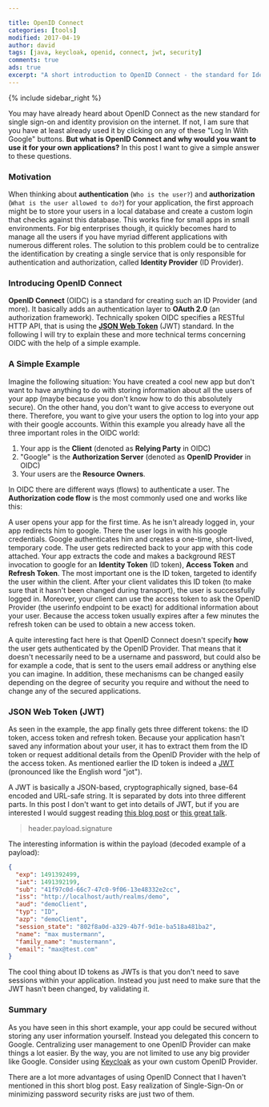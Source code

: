 ```yaml
---

title: OpenID Connect
categories: [tools]
modified: 2017-04-19
author: david
tags: [java, keycloak, openid, connect, jwt, security]
comments: true
ads: true
excerpt: "A short introduction to OpenID Connect - the standard for Identity Management and Single-Sign-On."
---
```


{% include sidebar_right %}

You may have already heard about OpenID Connect as the new standard for single sign-on and identity provision on the internet. If not, I am sure that you have at least already used it by clicking on any of these "Log In With Google" buttons. **But what is OpenID Connect and why would you want to use it for your own applications?** In this post I want to give a simple answer to these questions.

### Motivation

When thinking about **authentication** (`Who is the user?`) and **authorization** (`What is the user allowed to do?`) for your application, the first approach might be to store your users in a local database and create a custom login that checks against this database. This works fine for small apps in small environments. For big enterprises though, it quickly becomes hard to manage all the users if you have myriad different applications with numerous different roles. The solution to this problem could be to centralize the identification by creating a single service that is only responsible for authentication and authorization, called **Identity Provider** (ID Provider).

### Introducing OpenID Connect

**OpenID Connect** (OIDC) is a standard for creating such an ID Provider (and more). It basically adds an authentication layer to **OAuth 2.0** (an authorization framework). Technically spoken OIDC specifies a RESTful HTTP API, that is using the [**JSON Web Token**](https://jwt.io/) (JWT) standard. In the following I will try to explain these and more technical terms concerning OIDC with the help of a simple example.

### A Simple Example

Imagine the following situation: You have created a cool new app but don't want to have anything to do with storing information about all the users of your app (maybe because you don't know how to do this absolutely secure). On the other hand, you don't want to give access to everyone out there. Therefore, you want to give your users the option to log into your app with their google accounts. Within this example you already have all the three important roles in the OIDC world:

1. Your app is the **Client** (denoted as **Relying Party** in OIDC)
2. "Google" is the **Authorization Server** (denoted as **OpenID Provider** in OIDC)
3. Your users are the **Resource Owners**.

In OIDC there are different ways (flows) to authenticate a user. The **Authorization code flow** is the most commonly used one and works like this:

A user opens your app for the first time. As he isn't already logged in, your app redirects him to google. There the user logs in with his google credentials. Google authenticates him and creates a one-time, short-lived, temporary code. The user gets redirected back to your app with this code attached. Your app extracts the code and makes a background REST invocation to google for an **Identity Token** (ID token), **Access Token** and **Refresh Token**. The most important one is the ID token, targeted to identify the user within the client. After your client validates this ID token (to make sure that it hasn't been changed during transport), the user is successfully logged in. Moreover, your client can use the access token to ask the OpenID Provider (the userinfo endpoint to be exact) for additional information about your user. Because the access token usually expires after a few minutes the refresh token can be used to obtain a new access token.

A quite interesting fact here is that OpenID Connect doesn't specify **how** the user gets authenticated by the OpenID Provider. That means that it doesn't necessarily need to be a username and password, but could also be for example a code, that is sent to the users email address or anything else you can imagine. In addition, these mechanisms can be changed easily depending on the degree of security you require and without the need to change any of the secured applications.

### JSON Web Token (JWT)

As seen in the example, the app finally gets three different tokens: the ID token, access token and refresh token. Because your application hasn't saved any information about your user, it has to extract them from the ID token or request additional details from the OpenID Provider with the help of the access token. As mentioned earlier the ID token is indeed a [JWT](https://jwt.io/) (pronounced like the English word "jot"). 

A JWT is basically a JSON-based, cryptographically signed, base-64 encoded and URL-safe string. It is separated by dots into three different parts. In this post I don't want to get into details of JWT, but if you are interested I would suggest reading [this blog post](https://medium.com/vandium-software/5-easy-steps-to-understanding-json-web-tokens-jwt-1164c0adfcec) or [this great talk](https://www.youtube.com/watch?v=67mezK3NzpU).

>header.payload.signature

The interesting information is within the payload (decoded example of a payload):

```json
{ 
  "exp": 1491392499,
  "iat": 1491392199,
  "sub": "41f97c0d-66c7-47c0-9f06-13e48332e2cc",
  "iss": "http://localhost/auth/realms/demo", 
  "aud": "demoClient",
  "typ": "ID",
  "azp": "demoClient",
  "session_state": "802f8a0d-a329-4b7f-9d1e-ba518a481ba2",
  "name": "max mustermann",
  "family_name": "mustermann",
  "email": "max@test.com"
}
```

The cool thing about ID tokens as JWTs is that you don't need to save sessions within your application. Instead you just need to make sure that the JWT hasn't been changed, by validating it.

### Summary

As you have seen in this short example, your app could be secured without storing any user information yourself. Instead you delegated this concern to Google. Centralizing user management to one OpenID Provider can make things a lot easier. By the way, you are not limited to use any big provider like Google. Consider using [Keycloak](http://www.keycloak.org/) as your own custom OpenID Provider.

There are a lot more advantages of using OpenID Connect that I haven't mentioned in this short blog post. Easy realization of Single-Sign-On or minimizing password security risks are just two of them.
